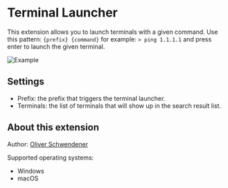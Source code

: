 # Terminal Launcher

This extension allows you to launch terminals with a given command. Use this pattern: `{prefix} {command}` for example: `> ping 1.1.1.1` and press enter to launch the given terminal.

![Example](example.png)

## Settings

- Prefix: the prefix that triggers the terminal launcher.
- Terminals: the list of terminals that will show up in the search result list.

## About this extension

Author: [Oliver Schwendener](https://github.com/oliverschwendener)

Supported operating systems:

- Windows
- macOS
